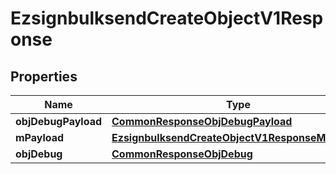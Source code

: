 
# EzsignbulksendCreateObjectV1Response

## Properties
Name | Type | Description | Notes
------------ | ------------- | ------------- | -------------
**objDebugPayload** | [**CommonResponseObjDebugPayload**](CommonResponseObjDebugPayload.md) |  | 
**mPayload** | [**EzsignbulksendCreateObjectV1ResponseMPayload**](EzsignbulksendCreateObjectV1ResponseMPayload.md) |  | 
**objDebug** | [**CommonResponseObjDebug**](CommonResponseObjDebug.md) |  |  [optional]



